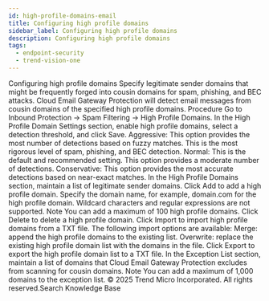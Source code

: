 ```yaml
---
id: high-profile-domains-email
title: Configuring high profile domains
sidebar_label: Configuring high profile domains
description: Configuring high profile domains
tags:
  - endpoint-security
  - trend-vision-one
---
```


 Configuring high profile domains Specify legitimate sender domains that might be frequently forged into cousin domains for spam, phishing, and BEC attacks. Cloud Email Gateway Protection will detect email messages from cousin domains of the specified high profile domains. Procedure Go to Inbound Protection → Spam Filtering → High Profile Domains. In the High Profile Domain Settings section, enable high profile domains, select a detection threshold, and click Save. Aggressive: This option provides the most number of detections based on fuzzy matches. This is the most rigorous level of spam, phishing, and BEC detection. Normal: This is the default and recommended setting. This option provides a moderate number of detections. Conservative: This option provides the most accurate detections based on near-exact matches. In the High Profile Domains section, maintain a list of legitimate sender domains. Click Add to add a high profile domain. Specify the domain name, for example, domain.com for the high profile domain. Wildcard characters and regular expressions are not supported. Note You can add a maximum of 100 high profile domains. Click Delete to delete a high profile domain. Click Import to import high profile domains from a TXT file. The following import options are available: Merge: append the high profile domains to the existing list. Overwrite: replace the existing high profile domain list with the domains in the file. Click Export to export the high profile domain list to a TXT file. In the Exception List section, maintain a list of domains that Cloud Email Gateway Protection excludes from scanning for cousin domains. Note You can add a maximum of 1,000 domains to the exception list. © 2025 Trend Micro Incorporated. All rights reserved.Search Knowledge Base